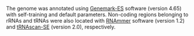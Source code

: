 The genome was annotated using [Genemark-ES](http://exon.gatech.edu/GeneMark/) software (version 4.65) with self-training and default parameters. Non-coding regions belonging to rRNAs and tRNAs were also located with [RNAmmer](https://doi.org/10.1093%2Fnar%2Fgkm160) software (version 1.2) and [tRNAscan-SE](http://lowelab.ucsc.edu/tRNAscan-SE/) (version 2.0), respectively.
